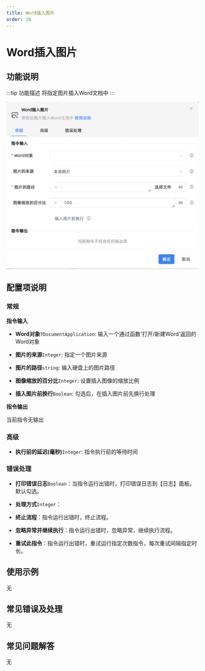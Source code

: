 ```yaml
---
title: Word插入图片
order: 10
---
```


# Word插入图片

## 功能说明

:::tip 功能描述
将指定图片插入Word文档中
:::

![Word插入图片](../../../assets/Word插入图片_command.png)

## 配置项说明

### 常规

**指令输入**

- **Word对象**`TDocumentApplication`: 输入一个通过函数'打开/新建Word'返回的Word对象

- **图片的来源**`Integer`: 指定一个图片来源

- **图片的路径**`string`: 输入硬盘上的图片路径

- **图像缩放的百分比**`Integer`: 设置插入图像的缩放比例

- **插入图片前换行**`Boolean`: 勾选后，在插入图片前先换行处理


**指令输出**

当前指令无输出

### 高级

- **执行前的延迟(毫秒)**`Integer`: 指令执行前的等待时间

### 错误处理

- **打印错误日志**`Boolean`：当指令运行出错时，打印错误日志到【日志】面板。默认勾选。

- **处理方式**`Integer`：

 - **终止流程**：指令运行出错时，终止流程。

 - **忽略异常并继续执行**：指令运行出错时，忽略异常，继续执行流程。

 - **重试此指令**：指令运行出错时，重试运行指定次数指令，每次重试间隔指定时长。

## 使用示例
无

## 常见错误及处理

无

## 常见问题解答

无

